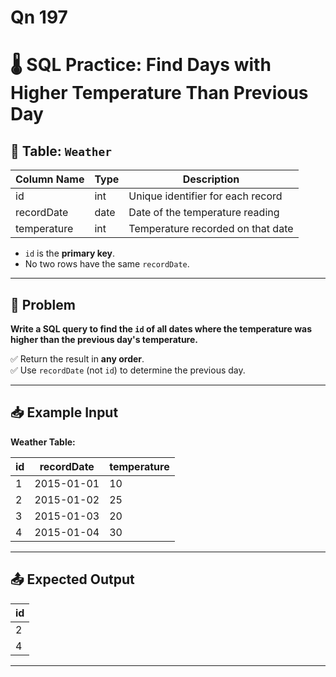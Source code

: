 # Qn 197

# 🌡️ SQL Practice: Find Days with Higher Temperature Than Previous Day

## 📘 Table: `Weather`

| Column Name   | Type | Description                               |
|---------------|------|-------------------------------------------|
| id            | int  | Unique identifier for each record         |
| recordDate    | date | Date of the temperature reading           |
| temperature   | int  | Temperature recorded on that date         |

- `id` is the **primary key**.
- No two rows have the same `recordDate`.

---

## 🧩 Problem

**Write a SQL query to find the `id` of all dates where the temperature was higher than the previous day's temperature.**

✅ Return the result in **any order**.  
✅ Use `recordDate` (not `id`) to determine the previous day.

---

## 📥 Example Input

**Weather Table:**

| id | recordDate | temperature |
|----|------------|-------------|
| 1  | 2015-01-01 | 10          |
| 2  | 2015-01-02 | 25          |
| 3  | 2015-01-03 | 20          |
| 4  | 2015-01-04 | 30          |

---

## 📤 Expected Output

| id |
|----|
| 2  |
| 4  |

---